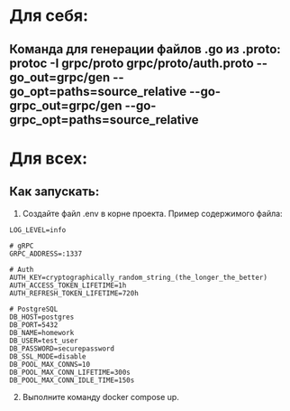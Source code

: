 # Для себя:

## Команда для генерации файлов .go из .proto: protoc -I grpc/proto grpc/proto/auth.proto --go_out=grpc/gen --go_opt=paths=source_relative --go-grpc_out=grpc/gen --go-grpc_opt=paths=source_relative

# Для всех:

## Как запускать:
1. Создайте файл .env в корне проекта. Пример содержимого файла:
```console
LOG_LEVEL=info

# gRPC
GRPC_ADDRESS=:1337

# Auth
AUTH_KEY=cryptographically_random_string_(the_longer_the_better)
AUTH_ACCESS_TOKEN_LIFETIME=1h
AUTH_REFRESH_TOKEN_LIFETIME=720h

# PostgreSQL
DB_HOST=postgres
DB_PORT=5432
DB_NAME=homework
DB_USER=test_user
DB_PASSWORD=securepassword
DB_SSL_MODE=disable
DB_POOL_MAX_CONNS=10
DB_POOL_MAX_CONN_LIFETIME=300s
DB_POOL_MAX_CONN_IDLE_TIME=150s
```
2. Выполните команду docker compose up.